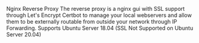 Nginx Reverse Proxy
The reverse proxy is a nginx gui with SSL support through Let's Encrypt Certbot to manage your local webservers and allow them to be externally routable from outside your network through IP Forwarding.
Supports Ubuntu Server 18.04 (SSL Not Supported on Ubuntu Server 20.04)
